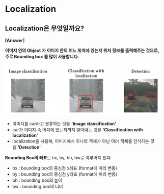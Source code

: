 # Localization

## Localization은 무엇일까요?

**[Answer]**

**이미지 안의 Object 가 이미지 안의 어느 위치에 있는지 위치 정보를 출력해주는 것으로, 주로 Bounding box 를 많이 사용합니다.**

![Untitled](Image6/Untitled.png)


- 이미지를 car라고 분류하는 것을 **'Image classification'**
- car가 이미지 속 어디에 있는지까지 알아내는 것을 **'Classification with localization'**
- localization을 사용해, 이미지에서 하나의 객체가 아닌 여러 객체를 인식하는 것을 **'Detection'**

**Bounding Box의 좌표**는 bx, by, bh, bw로 이루어져 있다.

- bx : bounding box의 중심점 x좌표 (format에 따라 변동)
- by : bounding box의 중심점 y좌표 (format에 따라 변동)
- bh : bounding box의 높이
- bw : bounding box의 너비